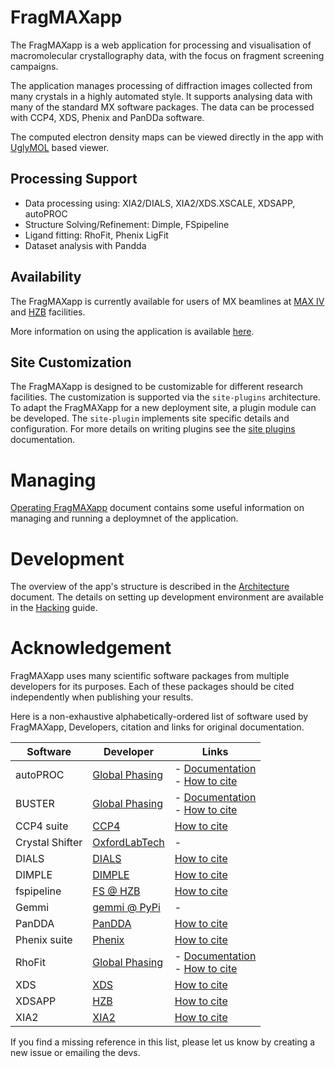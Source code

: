 # FragMAXapp

The FragMAXapp is a web application for processing and visualisation of macromolecular crystallography data,
with the focus on fragment screening campaigns.

The application manages processing of diffraction images collected from many crystals in a highly automated style.
It supports analysing data with many of the standard MX software packages.
The data can be processed with CCP4, XDS, Phenix and PanDDa software.

The computed electron density maps can be viewed directly in the app with [UglyMOL](http://uglymol.github.io/) based viewer.

## Processing Support

- Data processing using: XIA2/DIALS, XIA2/XDS.XSCALE, XDSAPP, autoPROC
- Structure Solving/Refinement: Dimple, FSpipeline
- Ligand fitting: RhoFit, Phenix LigFit
- Dataset analysis with Pandda

## Availability

The FragMAXapp is currently available for users of MX beamlines at
[MAX IV](https://www.maxiv.lu.se/accelerators-beamlines/beamlines/biomax/) and
[HZB](https://www.helmholtz-berlin.de/) facilities.

More information on using the application is available [here](https://fragmax.github.io/).

## Site Customization

The FragMAXapp is designed to be customizable for different research facilities.
The customization is supported via the `site-plugins` architecture.
To adapt the FragMAXapp for a new deployment site, a plugin module can be developed.
The `site-plugin` implements site specific details and configuration.
For more details on writing plugins see the [site plugins](docs/site_plugins.md) documentation.

# Managing

[Operating FragMAXapp](docs/operation.md) document contains some useful information on managing and running a deploymnet of the application.

# Development

The overview of the app's structure is described in the [Architecture](docs/architecture.md) document.
The details on setting up development environment are available in the [Hacking](docs/hacking.md) guide.

# Acknowledgement

FragMAXapp uses many scientific software packages from multiple developers for its purposes.
Each of these packages should be cited independently when publishing your results.

Here is a non-exhaustive alphabetically-ordered list of software used by FragMAXapp, Developers, citation and links for original documentation.

|Software|Developer|Links|
|---|---|---|
|autoPROC|[Global Phasing](https://www.globalphasing.com/)|- [Documentation](https://www.globalphasing.com/autoproc/)<br>- [How to cite](https://www.globalphasing.com/autoproc/wiki/index.cgi?CitingAutoPROC)|
|BUSTER|[Global Phasing](https://www.globalphasing.com/)|- [Documentation](https://www.globalphasing.com/buster/)<br>- [How to cite](http://www.globalphasing.com/buster/wiki/index.cgi?BusterCite)|
|CCP4 suite|[CCP4](https://www.ccp4.ac.uk/)|[How to cite](http://legacy.ccp4.ac.uk/html/REFERENCES.html)|
|Crystal Shifter|[OxfordLabTech](https://oxfordlabtech.com/shifter/)|-|
|DIALS|[DIALS](https://dials.github.io/)|[How to cite](http://scripts.iucr.org/cgi-bin/paper?S2059798317017235)|
|DIMPLE|[DIMPLE](https://ccp4.github.io/dimple/)|[How to cite](http://cloud.ccp4.ac.uk/manuals/html-taskref/doc.task.Dimple.html)|
|fspipeline|[FS @ HZB](https://www.helmholtz-berlin.de/forschung/oe/np/gmx/fragment-screening/index_en.html)|[How to cite](https://pubmed.ncbi.nlm.nih.gov/27452405/)|
|Gemmi|[gemmi @ PyPi](https://pypi.org/project/gemmi/)|-|
|PanDDA|[PanDDA](https://pandda.bitbucket.io/)|[How to cite](https://doi.org/10.1038/ncomms15123)|
|Phenix suite|[Phenix](https://www.phenix-online.org/)|[How to cite](https://www.phenix-online.org/documentation/reference/citations.html)|
|RhoFit|[Global Phasing](https://www.globalphasing.com/)|- [Documentation](https://www.globalphasing.com/buster/manual/rhofit/manual/)<br>- [How to cite](https://www.globalphasing.com/buster/manual/rhofit/manual/#cite)|
|XDS|[XDS](http://xds.mpimf-heidelberg.mpg.de/)|[How to cite](http://scripts.iucr.org/cgi-bin/paper?S0907444909047337)|
|XDSAPP|[HZB](https://www.helmholtz-berlin.de/)|[How to cite](https://www.helmholtz-berlin.de/forschung/oe/np/gmx/xdsapp/index_en.html)|
|XIA2|[XIA2](https://xia2.github.io/)|[How to cite](https://xia2.github.io/acknowledgements.html#id4)|

If you find a missing reference in this list, please let us know by creating a new issue or emailing the devs. 
